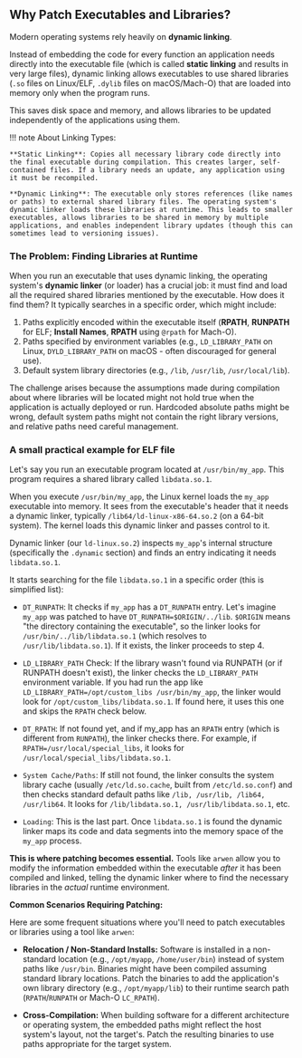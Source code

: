 ## Why Patch Executables and Libraries?

Modern operating systems rely heavily on **dynamic linking**.

Instead of embedding the code for every function an application needs directly into the executable file (which is called **static linking** and results in very large files), dynamic linking allows executables to use shared libraries (`.so` files on Linux/ELF, `.dylib` files on macOS/Mach-O) that are loaded into memory only when the program runs.

This saves disk space and memory, and allows libraries to be updated independently of the applications using them.

!!! note
    About Linking Types:

    **Static Linking**: Copies all necessary library code directly into the final executable during compilation. This creates larger, self-contained files. If a library needs an update, any application using it must be recompiled.

    **Dynamic Linking**: The executable only stores references (like names or paths) to external shared library files. The operating system's dynamic linker loads these libraries at runtime. This leads to smaller executables, allows libraries to be shared in memory by multiple applications, and enables independent library updates (though this can sometimes lead to versioning issues).



### The Problem: Finding Libraries at Runtime

When you run an executable that uses dynamic linking, the operating system's **dynamic linker** (or loader) has a crucial job: it must find and load all the required shared libraries mentioned by the executable. How does it find them? It typically searches in a specific order, which might include:

1.  Paths explicitly encoded within the executable itself (**RPATH**, **RUNPATH** for ELF; **Install Names**, **RPATH** using `@rpath` for Mach-O).
2.  Paths specified by environment variables (e.g., `LD_LIBRARY_PATH` on Linux, `DYLD_LIBRARY_PATH` on macOS - often discouraged for general use).
3.  Default system library directories (e.g., `/lib`, `/usr/lib`, `/usr/local/lib`).


The challenge arises because the assumptions made during compilation about where libraries will be located might not hold true when the application is actually deployed or run. Hardcoded absolute paths might be wrong, default system paths might not contain the right library versions, and relative paths need careful management.


### A small practical example for ELF file

Let's say you run an executable program located at `/usr/bin/my_app`. This program requires a shared library called `libdata.so.1`.

When you execute `/usr/bin/my_app`, the Linux kernel loads the `my_app` executable into memory. It sees from the executable's header that it needs a dynamic linker, typically `/lib64/ld-linux-x86-64.so.2` (on a 64-bit system). The kernel loads this dynamic linker and passes control to it.

Dynamic linker (our `ld-linux.so.2`) inspects `my_app`'s internal structure (specifically the `.dynamic` section) and finds an entry indicating it needs `libdata.so.1`.

It starts searching for the file `libdata.so.1` in a specific order (this is simplified list):

- `DT_RUNPATH`: It checks if `my_app` has a `DT_RUNPATH` entry.
  Let's imagine `my_app` was patched to have `DT_RUNPATH=$ORIGIN/../lib`. `$ORIGIN` means "the directory containing the executable", so the linker looks for `/usr/bin/../lib/libdata.so.1` (which resolves to `/usr/lib/libdata.so.1`). If it exists, the linker proceeds to step 4.

- `LD_LIBRARY_PATH` Check: If the library wasn't found via RUNPATH (or if RUNPATH doesn't exist), the linker checks the `LD_LIBRARY_PATH` environment variable. If you had run the app like `LD_LIBRARY_PATH=/opt/custom_libs /usr/bin/my_app`, the linker would look for `/opt/custom_libs/libdata.so.1`. If found here, it uses this one and skips the `RPATH` check below.

- `DT_RPATH`: If not found yet, and if my_app has an `RPATH` entry (which is different from `RUNPATH`), the linker checks there.
For example, if `RPATH=/usr/local/special_libs`, it looks for `/usr/local/special_libs/libdata.so.1`.

- `System Cache/Paths`: If still not found, the linker consults the system library cache (usually `/etc/ld.so.cache`, built from `/etc/ld.so.conf`) and then checks standard default paths like `/lib, /usr/lib, /lib64, /usr/lib64`. It looks for `/lib/libdata.so.1, /usr/lib/libdata.so.1`, etc.

- `Loading`: This is the last part. Once `libdata.so.1` is found the dynamic linker maps its code and data segments into the memory space of the `my_app` process.


**This is where patching becomes essential.** Tools like `arwen` allow you to modify the information embedded within the executable *after* it has been compiled and linked, telling the dynamic linker where to find the necessary libraries in the *actual* runtime environment.

**Common Scenarios Requiring Patching:**

Here are some frequent situations where you'll need to patch executables or libraries using a tool like `arwen`:

- **Relocation / Non-Standard Installs:**
    Software is installed in a non-standard location (e.g., `/opt/myapp`, `/home/user/bin`) instead of system paths like `/usr/bin`. Binaries might have been compiled assuming standard library locations.
    Patch the binaries to add the application's own library directory (e.g., `/opt/myapp/lib`) to their runtime search path (`RPATH`/`RUNPATH` or Mach-O `LC_RPATH`).

- **Cross-Compilation:**
    When building software for a different architecture or operating system, the embedded paths might reflect the host system's layout, not the target's. Patch the resulting binaries to use paths appropriate for the target system.
